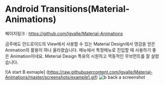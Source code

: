 # Android Transitions(Material-Animations)

페이지링크 : https://github.com/lgvalle/Material-Animations

금주에도 안드로이드의 View에서 사용할 수 있는 Material Design에서 영감을 얻은 Animation의 활용이 하나 올라왔습니다.
메뉴에서 특정메뉴로 진입할 때 사용하기 좋은 Animation이네요. Meterial Design 특유의 시원하고 역동적인 무브먼트를 잘 살렸습니다.

![A start B exmaple] (https://raw.githubusercontent.com/lgvalle/Material-Animations/master/screenshots/example1.gif)
![b back a screenshot](https://raw.githubusercontent.com/lgvalle/Material-Animations/master/screenshots/example2.gif)

